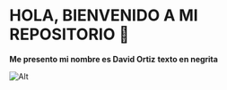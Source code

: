 # HOLA, BIENVENIDO A MI REPOSITORIO 👋
	
**Me presento mi nombre es David Ortiz**
__texto en negrita__

![Alt]([/ruta/imagen.png](https://www.google.com/url?sa=i&url=https%3A%2F%2Fwww.pngwing.com%2Fes%2Fsearch%3Fq%3Dironman%2Bpng&psig=AOvVaw0hfrrxDcK-xloGsycPgf1a&ust=1694642841961000&source=images&cd=vfe&opi=89978449&ved=0CBAQjRxqFwoTCLi939aKpoEDFQAAAAAdAAAAABAE))
<!--
**David-Esteban-Ortiz-Ortiz/David-Esteban-Ortiz-Ortiz** is a ✨ _special_ ✨ repository because its `README.md` (this file) appears on your GitHub profile.

Here are some ideas to get you started:

- 🔭 I’m currently working on ...
- 🌱 I’m currently learning ...
- 👯 I’m looking to collaborate on ...
- 🤔 I’m looking for help with ...
- 💬 Ask me about ...
- 📫 How to reach me: ...
- 😄 Pronouns: ...
- ⚡ Fun fact: ...
-->
